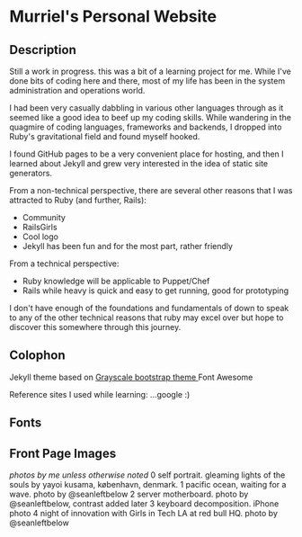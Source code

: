 Murriel's Personal Website
=========================

## Description
Still a work in progress. this was a bit of a learning project for me. While I've done bits of coding here and there, most of my life has been in the system administration and operations world.

I had been very casually dabbling in various other languages through <insert name of random learn to code site or MOOC here> as it seemed like a good idea to beef up my coding skills. While wandering in the quagmire of coding languages, frameworks and backends, I dropped into Ruby's gravitational field and found myself hooked.

I found GitHub pages to be a very convenient place for hosting, and then I learned about Jekyll and grew very interested in the idea of static site generators.

From a non-technical perspective, there are several other reasons that I was attracted to Ruby (and further, Rails):
- Community
- RailsGirls
- Cool logo
- Jekyll has been fun and for the most part, rather friendly

From a technical perspective:
- Ruby knowledge will be applicable to Puppet/Chef
- Rails while heavy is quick and easy to get running, good for prototyping

I don't have enough of the foundations and fundamentals of down to speak to any of the other technical reasons that ruby may excel over <some other programming language> but hope to discover this somewhere through this journey.

## Colophon

Jekyll theme based on [Grayscale bootstrap theme ](http://ironsummitmedia.github.io/startbootstrap-grayscale/)
Font Awesome

Reference sites I used while learning:
...google :)

## Fonts

## Front Page Images
_photos by me unless otherwise noted_
0 self portrait. gleaming lights of the souls by yayoi kusama, københavn, denmark.
1 pacific ocean, waiting for a wave. photo by @seanleftbelow
2 server motherboard.  photo by @seanleftbelow, contrast added later
3 keyboard decomposition. iPhone photo
4 night of innovation with Girls in Tech LA at red bull HQ. photo by @seanleftbelow
